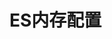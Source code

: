 



# ES内存配置  
<!-- 

https://blog.csdn.net/qq_42680332/article/details/112720471
https://www.cnblogs.com/xingxiz/p/10267036.html
https://blog.csdn.net/csdn_20150804/article/details/107917560

-->